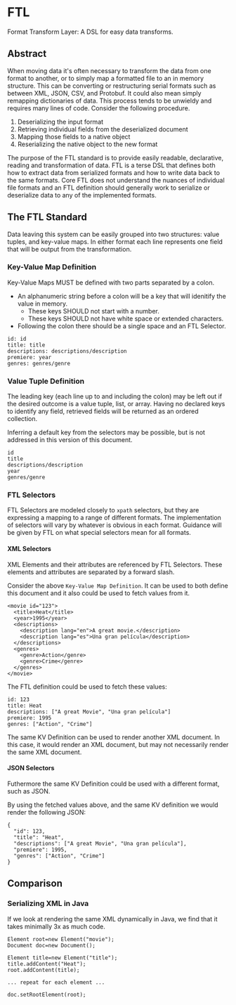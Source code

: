 # FTL
Format Transform Layer: A DSL for easy data transforms.

## Abstract

When moving data it's often necessary to transform the data from one format to another, or to simply map a formatted file to an in memory structure.  This can be converting or restructuring serial formats such as between XML, JSON, CSV, and Protobuf.  It could also mean simply remapping dictionaries of data.  This process tends to be unwieldy and requires many lines of code.  Consider the following procedure.

1. Deserializing the input format
2. Retrieving individual fields from the deserialized document
3. Mapping those fields to a native object
4. Reserializing the native object to the new format

The purpose of the FTL standard is to provide easily readable, declarative, reading and transformation of data.  FTL is a terse DSL that defines both how to extract data from serialized formats and how to write data back to the same formats.  Core FTL does not understand the nuances of individual file formats and an FTL definition should generally work to serialize or deserialize data to any of the implemented formats.

## The FTL Standard

Data leaving this system can be easily grouped into two structures: value tuples, and key-value maps.  In either format each line represents one field that will be output from the transformation.

### Key-Value Map Definition

Key-Value Maps MUST be defined with two parts separated by a colon.  

* An alphanumeric string before a colon will be a key that will idenitify the value in memory.
  * These keys SHOULD not start with a number.
  * These keys SHOULD not have white space or extended characters.
* Following the colon there should be a single space and an FTL Selector.

```
id: id
title: title
descriptions: descriptions/description
premiere: year
genres: genres/genre
```

### Value Tuple Definition

The leading key (each line up to and including the colon) may be left out if the desired outcome is a value tuple, list, or array.  Having no declared keys to identify any field, retrieved fields will be returned as an ordered collection.  

Inferring a default key from the selectors may be possible, but is not addressed in this version of this document.

```
id
title
descriptions/description
year
genres/genre
```


### FTL Selectors

FTL Selectors are modeled closely to `xpath` selectors, but they are expressing a mapping to a range of different formats.  The implementation of selectors will vary by whatever is obvious in each format.  Guidance will be given by FTL on what special selectors mean for all formats.

#### XML Selectors

XML Elements and their attributes are referenced by FTL Selectors.  These elements and attributes are separated by a forward slash.

Consider the above `Key-Value Map Definition`.  It can be used to both define this document and it also could be used to fetch values from it.

```
<movie id="123">
  <title>Heat</title>
  <year>1995</year>
  <descriptions>
    <description lang="en">A great movie.</description>
    <description lang="es">Una gran película</description>
  </descriptions>
  <genres>
    <genre>Action</genre>
    <genre>Crime</genre>
  </genres>
</movie>
```

The FTL definition could be used to fetch these values:

```
id: 123
title: Heat
descriptions: ["A great Movie", "Una gran película"]
premiere: 1995
genres: ["Action", "Crime"]
```

The same KV Definition can be used to render another XML document.  In this case, it would render an XML document, but may not necessarily render the same XML document.

#### JSON Selectors

Futhermore the same KV Definition could be used with a different format, such as JSON.

By using the fetched values above, and the same KV definition we would render the following JSON:

```
{
  "id": 123,
  "title": "Heat",
  "descriptions": ["A great Movie", "Una gran película"],
  "premiere": 1995,
  "genres": ["Action", "Crime"]
}
```

## Comparison

### Serializing XML in Java

If we look at rendering the same XML dynamically in Java, we find that it takes minimally 3x as much code.
```
Element root=new Element("movie");
Document doc=new Document();

Element title=new Element("title");
title.addContent("Heat");
root.addContent(title);

... repeat for each element ...

doc.setRootElement(root);
```
